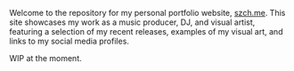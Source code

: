 Welcome to the repository for my personal portfolio website, [szch.me](http://szch.me). This site showcases my work as a music producer, DJ, and visual artist, featuring a selection of my recent releases, examples of my visual art, and links to my social media profiles.

WIP at the moment.
